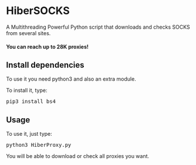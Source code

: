 # HiberSOCKS
A Multithreading Powerful Python script that downloads and checks SOCKS from several sites.

<h4>You can reach up to 28K proxies!</h4>

<h2>Install dependencies</h2>
To use it you need python3 and also an extra module.

To install it, type:
<pre>pip3 install bs4</pre>

<h2>Usage</h2>
To use it, just type:

<pre>python3 HiberProxy.py</pre>

You will be able to download or check all proxies you want.
